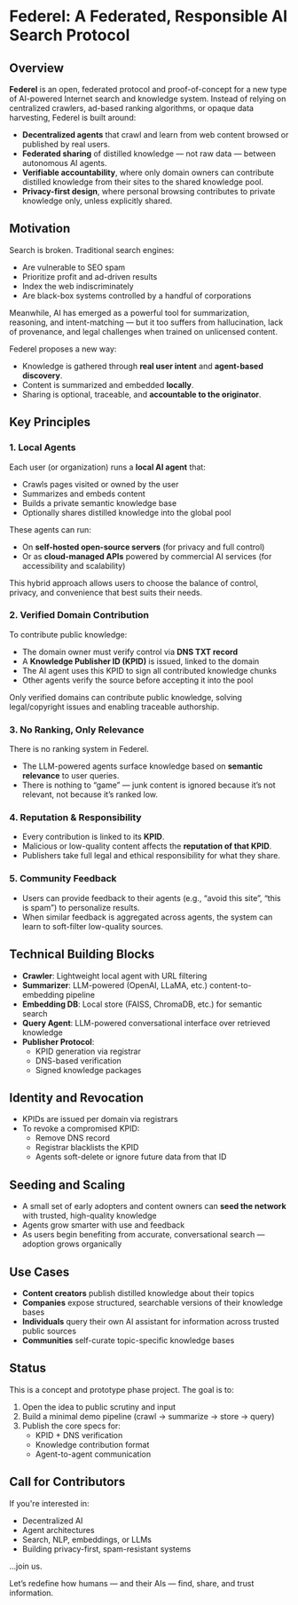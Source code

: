 # Federel: A Federated, Responsible AI Search Protocol

## Overview

**Federel** is an open, federated protocol and proof-of-concept for a new type of AI-powered Internet search and knowledge system. Instead of relying on centralized crawlers, ad-based ranking algorithms, or opaque data harvesting, Federel is built around:

- **Decentralized agents** that crawl and learn from web content browsed or published by real users.
- **Federated sharing** of distilled knowledge — not raw data — between autonomous AI agents.
- **Verifiable accountability**, where only domain owners can contribute distilled knowledge from their sites to the shared knowledge pool.
- **Privacy-first design**, where personal browsing contributes to private knowledge only, unless explicitly shared.

## Motivation

Search is broken. Traditional search engines:
- Are vulnerable to SEO spam
- Prioritize profit and ad-driven results
- Index the web indiscriminately
- Are black-box systems controlled by a handful of corporations

Meanwhile, AI has emerged as a powerful tool for summarization, reasoning, and intent-matching — but it too suffers from hallucination, lack of provenance, and legal challenges when trained on unlicensed content.

Federel proposes a new way:
- Knowledge is gathered through **real user intent** and **agent-based discovery**.
- Content is summarized and embedded **locally**.
- Sharing is optional, traceable, and **accountable to the originator**.

## Key Principles

### 1. Local Agents
Each user (or organization) runs a **local AI agent** that:
- Crawls pages visited or owned by the user
- Summarizes and embeds content
- Builds a private semantic knowledge base
- Optionally shares distilled knowledge into the global pool

These agents can run:
- On **self-hosted open-source servers** (for privacy and full control)
- Or as **cloud-managed APIs** powered by commercial AI services (for accessibility and scalability)

This hybrid approach allows users to choose the balance of control, privacy, and convenience that best suits their needs.

### 2. Verified Domain Contribution
To contribute public knowledge:
- The domain owner must verify control via **DNS TXT record**
- A **Knowledge Publisher ID (KPID)** is issued, linked to the domain
- The AI agent uses this KPID to sign all contributed knowledge chunks
- Other agents verify the source before accepting it into the pool

Only verified domains can contribute public knowledge, solving legal/copyright issues and enabling traceable authorship.

### 3. No Ranking, Only Relevance
There is no ranking system in Federel.
- The LLM-powered agents surface knowledge based on **semantic relevance** to user queries.
- There is nothing to “game” — junk content is ignored because it’s not relevant, not because it’s ranked low.

### 4. Reputation & Responsibility
- Every contribution is linked to its **KPID**.
- Malicious or low-quality content affects the **reputation of that KPID**.
- Publishers take full legal and ethical responsibility for what they share.

### 5. Community Feedback
- Users can provide feedback to their agents (e.g., “avoid this site”, “this is spam”) to personalize results.
- When similar feedback is aggregated across agents, the system can learn to soft-filter low-quality sources.

## Technical Building Blocks

- **Crawler**: Lightweight local agent with URL filtering
- **Summarizer**: LLM-powered (OpenAI, LLaMA, etc.) content-to-embedding pipeline
- **Embedding DB**: Local store (FAISS, ChromaDB, etc.) for semantic search
- **Query Agent**: LLM-powered conversational interface over retrieved knowledge
- **Publisher Protocol**:
  - KPID generation via registrar
  - DNS-based verification
  - Signed knowledge packages

## Identity and Revocation
- KPIDs are issued per domain via registrars
- To revoke a compromised KPID:
  - Remove DNS record
  - Registrar blacklists the KPID
  - Agents soft-delete or ignore future data from that ID

## Seeding and Scaling
- A small set of early adopters and content owners can **seed the network** with trusted, high-quality knowledge
- Agents grow smarter with use and feedback
- As users begin benefiting from accurate, conversational search — adoption grows organically

## Use Cases
- **Content creators** publish distilled knowledge about their topics
- **Companies** expose structured, searchable versions of their knowledge bases
- **Individuals** query their own AI assistant for information across trusted public sources
- **Communities** self-curate topic-specific knowledge bases

## Status
This is a concept and prototype phase project. The goal is to:
1. Open the idea to public scrutiny and input
2. Build a minimal demo pipeline (crawl → summarize → store → query)
3. Publish the core specs for:
   - KPID + DNS verification
   - Knowledge contribution format
   - Agent-to-agent communication

## Call for Contributors
If you're interested in:
- Decentralized AI
- Agent architectures
- Search, NLP, embeddings, or LLMs
- Building privacy-first, spam-resistant systems

…join us.

Let’s redefine how humans — and their AIs — find, share, and trust information.

